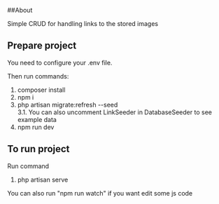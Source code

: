 ##About

Simple CRUD for handling links to the stored images

## Prepare project
You need to configure your .env file.

Then run commands:
1. composer install
2. npm i
3. php artisan migrate:refresh --seed  
3.1. You can also uncomment LinkSeeder in DatabaseSeeder to see example data
4. npm run dev

## To run project

Run command
1. php artisan serve

You can also run "npm run watch" if you want edit some js code
